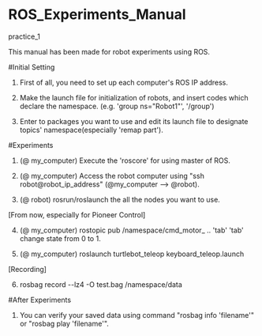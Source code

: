 # ROS_Experiments_Manual
practice_1

This manual has been made for robot experiments using ROS.

#Initial Setting
1. First of all, you need to set up each computer's ROS IP address.

2. Make the launch file for initialization of robots, and insert codes which declare the namespace.
(e.g. 'group ns="Robot1"', '/group')

3. Enter to packages you want to use and edit its launch file to designate topics' namespace(especially 'remap part').

#Experiments

1. (@ my_computer) Execute the 'roscore' for using master of ROS.

2. (@ my_computer) Access the robot computer using "ssh robot@robot_ip_address" (@my_computer --> @robot).

3. (@ robot) rosrun/roslaunch the all the nodes you want to use.

[From now, especially for Pioneer Control] 

4. (@ my_computer) rostopic pub /namespace/cmd_motor_ .. 'tab' 'tab' change state from 0 to 1.

5. (@ my_computer) roslaunch turtlebot_teleop keyboard_teleop.launch

[Recording]

6. rosbag record --lz4 -O test.bag /namespace/data

#After Experiments
1. You can verify your saved data using command "rosbag info 'filename'" or "rosbag play 'filename'".
